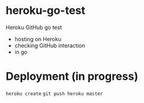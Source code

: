 # heroku-go-test
Heroku GitHub go test

* hosting on Heroku
* checking GitHub interaction
* in go

# Deployment (in progress)

```heroku create```
```git push heroku master```